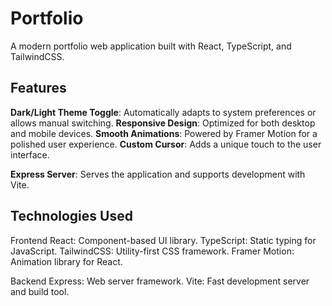 # Portfolio

A modern portfolio web application built with React, TypeScript, and TailwindCSS.

## Features

**Dark/Light Theme Toggle**: Automatically adapts to system preferences or allows manual switching.
**Responsive Design**: Optimized for both desktop and mobile devices.
**Smooth Animations**: Powered by Framer Motion for a polished user experience.
**Custom Cursor**: Adds a unique touch to the user interface.

**Express Server**: Serves the application and supports development with Vite.

## Technologies Used

Frontend
React: Component-based UI library.
TypeScript: Static typing for JavaScript.
TailwindCSS: Utility-first CSS framework.
Framer Motion: Animation library for React.

Backend
Express: Web server framework.
Vite: Fast development server and build tool.
